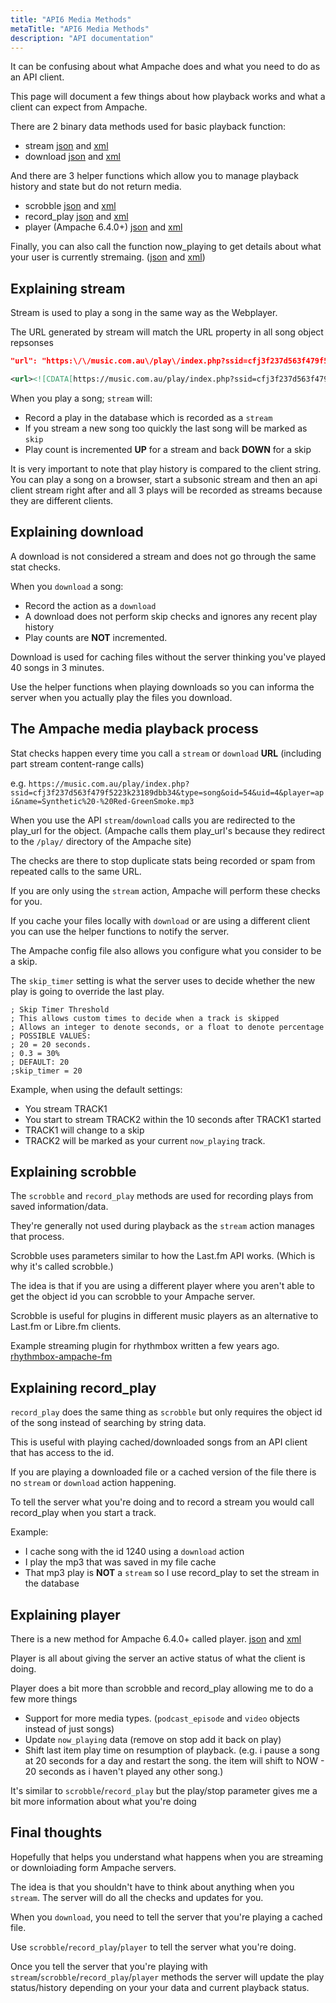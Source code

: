 ```yaml
---
title: "API6 Media Methods"
metaTitle: "API6 Media Methods"
description: "API documentation"
---
```


It can be confusing about what Ampache does and what you need to do as an API client.

This page will document a few things about how playback works and what a client can expect from Ampache.

There are 2 binary data methods used for basic playback function:

* stream [json](https://ampache.org/api/api-json-methods#stream) and [xml](https://ampache.org/api/api-xml-methods#stream)
* download [json](https://ampache.org/api/api-json-methods#download) and [xml](https://ampache.org/api/api-xml-methods#download)

And there are 3 helper functions which allow you to manage playback history and state but do not return media.

* scrobble [json](https://ampache.org/api/api-json-methods#scrobble) and [xml](https://ampache.org/api/api-xml-methods#scrobble)
* record_play [json](https://ampache.org/api/api-json-methods#record_play) and [xml](https://ampache.org/api/api-xml-methods#record_play)
* player (Ampache 6.4.0+) [json](https://ampache.org/api/api-json-methods#player) and [xml](https://ampache.org/api/api-xml-methods#player)

Finally, you can also call the function now_playing to get details about what your user is currently stremaing. ([json](https://ampache.org/api/api-json-methods#now_playing) and [xml](https://ampache.org/api/api-xml-methods#now_playing))

## Explaining stream

Stream is used to play a song in the same way as the Webplayer.

The URL generated by stream will match the URL property in all song object repsonses

```JSON
"url": "https:\/\/music.com.au\/play\/index.php?ssid=cfj3f237d563f479f5223k23189dbb34&type=song&oid=115&uid=4&transcode_to=mp3&player=api&name=Chi.Otic%20-%20Are%20we%20going%20Crazy.mp3",
```

```XML
<url><![CDATA[https://music.com.au/play/index.php?ssid=cfj3f237d563f479f5223k23189dbb34&type=song&oid=54&uid=4&player=api&name=Synthetic%20-%20Red-GreenSmoke.mp3]]></url>
```

When you play a song; `stream` will:

* Record a play in the database which is recorded as a `stream`
* If you stream a new song too quickly the last song will be marked as `skip`
* Play count is incremented **UP** for a stream and back **DOWN** for a skip

It is very important to note that play history is compared to the client string. You can play a song on a browser, start a subsonic stream and then an api client stream right after and all 3 plays will be recorded as streams because they are different clients.

## Explaining download

A download is not considered a stream and does not go through the same stat checks.

When you `download` a song:

* Record the action as a `download`
* A download does not perform skip checks and ignores any recent play history
* Play counts are **NOT** incremented.

Download is used for caching files without the server thinking you've played 40 songs in 3 minutes.

Use the helper functions when playing downloads so you can informa the server when you actually play the files you download.

## The Ampache media playback process

Stat checks happen every time you call a `stream` or `download` **URL** (including part stream content-range calls)

e.g. `https://music.com.au/play/index.php?ssid=cfj3f237d563f479f5223k23189dbb34&type=song&oid=54&uid=4&player=api&name=Synthetic%20-%20Red-GreenSmoke.mp3`

When you use the API `stream`/`download` calls you are redirected to the play_url for the object. (Ampache calls them play_url's because they redirect to the `/play/` directory of the Ampache site)

The checks are there to stop duplicate stats being recorded or spam from repeated calls to the same URL.

If you are only using the `stream` action, Ampache will perform these checks for you.

If you cache your files locally with `download` or are using a different client you can use the helper functions to notify the server.

The Ampache config file also allows you configure what you consider to be a skip.

The `skip_timer` setting is what the server uses to decide whether the new play is going to override the last play.

```TXT
; Skip Timer Threshold
; This allows custom times to decide when a track is skipped
; Allows an integer to denote seconds, or a float to denote percentage
; POSSIBLE VALUES:
; 20 = 20 seconds.
; 0.3 = 30%
; DEFAULT: 20
;skip_timer = 20
```

Example, when using the default settings:

* You stream TRACK1
* You start to stream TRACK2 within the 10 seconds after TRACK1 started
* TRACK1 will change to a skip
* TRACK2 will be marked as your current `now_playing` track.

## Explaining scrobble

The `scrobble` and `record_play` methods are used for recording plays from saved information/data.

They're generally not used during playback as the `stream` action manages that process.

Scrobble uses parameters similar to how the Last.fm API works. (Which is why it's called scrobble.)

The idea is that if you are using a different player where you aren't able to get the object id you can scrobble to your Ampache server.

Scrobble is useful for plugins in different music players as an alternative to Last.fm or Libre.fm clients.

Example streaming plugin for rhythmbox written a few years ago. [rhythmbox-ampache-fm](https://github.com/lachlan-00/rhythmbox-ampache-fm)

## Explaining record_play

`record_play` does the same thing as `scrobble` but only requires the object id of the song instead of searching by string data.

This is useful with playing cached/downloaded songs from an API client that has access to the id.

If you are playing a downloaded file or a cached version of the file there is no `stream` or `download` action happening.

To tell the server what you're doing and to record a stream you would call record_play when you start a track.

Example:

* I cache song with the id 1240 using a `download` action
* I play the mp3 that was saved in my file cache
* That mp3 play is **NOT** a `stream` so I use record_play to set the stream in the database

## Explaining player

There is a new method for Ampache 6.4.0+ called player. [json](https://ampache.org/api/api-json-methods#player) and [xml](https://ampache.org/api/api-xml-methods#player)

Player is all about giving the server an active status of what the client is doing.

Player does a bit more than scrobble and record_play allowing me to do a few more things

* Support for more media types. (`podcast_episode` and `video` objects instead of just songs)
* Update `now_playing` data (remove on stop add it back on play)
* Shift last item play time on resumption of playback. (e.g. i pause a song at 20 seconds for a day and restart the song. the item will shift to NOW - 20 seconds as i haven't played any other song.)

It's similar to `scrobble`/`record_play` but the play/stop parameter gives me a bit more information about what you're doing

## Final thoughts

Hopefully that helps you understand what happens when you are streaming or downloiading form Ampache servers.

The idea is that you shouldn't have to think about anything when you `stream`. The server will do all the checks and updates for you.

When you `download`, you need to tell the server that you're playing a cached file.

Use `scrobble`/`record_play`/`player` to tell the server what you're doing.

Once you tell the server that you're playing with `stream`/`scrobble`/`record_play`/`player` methods the server will update the play status/history depending on your your data and current playback status.
